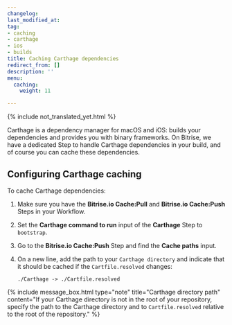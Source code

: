 ```yaml
---
changelog: 
last_modified_at: 
tag:
- caching
- carthage
- ios
- builds
title: Caching Carthage dependencies
redirect_from: []
description: ''
menu:
  caching:
    weight: 11

---
```

{% include not_translated_yet.html %}

Carthage is a dependency manager for macOS and iOS: builds your dependencies and provides you with binary frameworks. On Bitrise, we have a dedicated Step to handle Carthage dependencies in your build, and of course you can cache these dependencies. 

## Configuring Carthage caching 

To cache Carthage dependencies:

1. Make sure you have the **Bitrise.io Cache:Pull** and **Bitrise.io Cache:Push** Steps in your Workflow.
1. Set the **Carthage command to run** input of the **Carthage** Step to `bootstrap`. 
1. Go to the **Bitrise.io Cache:Push** Step and find the **Cache paths** input. 
1. On a new line, add the path to your `Carthage directory` and indicate that it should be cached if the `Cartfile.resolved` changes: 

    `./Carthage -> ./Cartfile.resolved`

{% include message_box.html type="note" title="Carthage directory path" content="If your Carthage directory is not in the root of your repository, specify the path to the Carthage directory and to `Cartfile.resolved` relative to the root of the repository." %}
